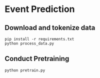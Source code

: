 # Event Prediction

## Download and tokenize data
```
pip install -r requirements.txt
python process_data.py
```

## Conduct Pretraining

```
python pretrain.py
```